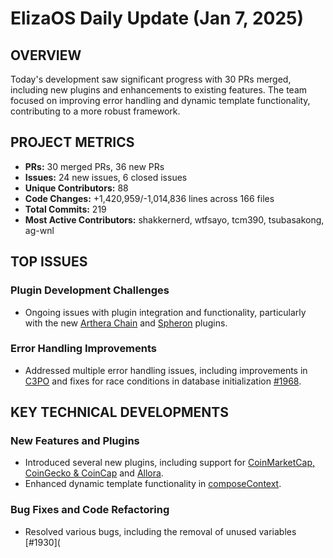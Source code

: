 # ElizaOS Daily Update (Jan 7, 2025)

## OVERVIEW 
Today's development saw significant progress with 30 PRs merged, including new plugins and enhancements to existing features. The team focused on improving error handling and dynamic template functionality, contributing to a more robust framework.

## PROJECT METRICS
- **PRs:** 30 merged PRs, 36 new PRs
- **Issues:** 24 new issues, 6 closed issues
- **Unique Contributors:** 88
- **Code Changes:** +1,420,959/-1,014,836 lines across 166 files
- **Total Commits:** 219
- **Most Active Contributors:** shakkernerd, wtfsayo, tcm390, tsubasakong, ag-wnl

## TOP ISSUES
### Plugin Development Challenges
- Ongoing issues with plugin integration and functionality, particularly with the new [Arthera Chain](https://github.com/elizaos/eliza/pull/1818) and [Spheron](https://github.com/elizaos/eliza/pull/1966) plugins.

### Error Handling Improvements
- Addressed multiple error handling issues, including improvements in [C3PO](https://github.com/elizaos/eliza/pull/1951) and fixes for race conditions in database initialization [#1968](https://github.com/elizaos/eliza/pull/1968).

## KEY TECHNICAL DEVELOPMENTS
### New Features and Plugins
- Introduced several new plugins, including support for [CoinMarketCap, CoinGecko & CoinCap](https://github.com/elizaos/eliza/pull/1808) and [Allora](https://github.com/elizaos/eliza/pull/1955).
- Enhanced dynamic template functionality in [composeContext](https://github.com/elizaos/eliza/pull/1467).

### Bug Fixes and Code Refactoring
- Resolved various bugs, including the removal of unused variables [#1930](